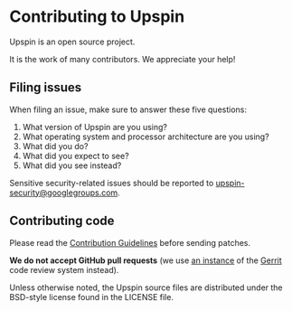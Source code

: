 # Contributing to Upspin

Upspin is an open source project.

It is the work of many contributors. We appreciate your help!


## Filing issues

When filing an issue, make sure to answer these five questions:

1. What version of Upspin are you using?
2. What operating system and processor architecture are you using?
3. What did you do?
4. What did you expect to see?
5. What did you see instead?

Sensitive security-related issues should be reported to [upspin-security@googlegroups.com](mailto:upspin-security@googlegroups.com).

## Contributing code

Please read the [Contribution Guidelines](https://golang.org/doc/contribute.html)
before sending patches.

**We do not accept GitHub pull requests**
(we use [an instance](https://upspin-review.googlesource.com/) of the
[Gerrit](https://www.gerritcodereview.com/) code review system instead).

Unless otherwise noted, the Upspin source files are distributed under
the BSD-style license found in the LICENSE file.

